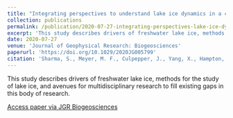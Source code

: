 ```yaml
---
title: "Integrating perspectives to understand lake ice dynamics in a changing world"
collection: publications
permalink: /publication/2020-07-27-integrating-perspectives-lake-ice-dynamics
excerpt: 'This study describes drivers of freshwater lake ice, methods for the study of lake ice, and avenues for multidisciplinary research to fill existing gaps in this body of research.'
date: 2020-07-27
venue: 'Journal of Geophysical Research: Biogeosciences'
paperurl: 'https://doi.org/10.1029/2020JG005799'
citation: 'Sharma, S., Meyer, M. F., Culpepper, J., Yang, X., Hampton, S., Berger, S. A., et al. (2020). Integrating perspectives to understand lake ice dynamics in a changing world. Journal of Geophysical Research: Biogeosciences, 125, e2020JG005799. https://doi.org/10.1029/2020JG005799'
---
```

This study describes drivers of freshwater lake ice, methods for the study of lake ice, and avenues for multidisciplinary research to fill existing gaps in this body of research.

[Access paper via JGR Biogeosciences](https://doi.org/10.1029/2020JG005799)
